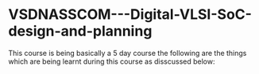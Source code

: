 # VSDNASSCOM---Digital-VLSI-SoC-design-and-planning
This course is being basically a 5 day course the following are the things which are being learnt during this course as disscussed below:
